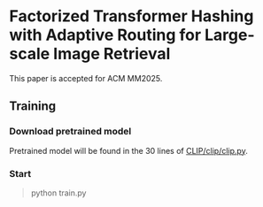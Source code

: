 # Factorized Transformer Hashing with Adaptive Routing for Large-scale Image Retrieval
This paper is accepted for ACM MM2025.

## Training

### Download pretrained model
Pretrained model will be found in the 30 lines of [CLIP/clip/clip.py](https://github.com/openai/CLIP/blob/main/clip/clip.py).

### Start

> python train.py
